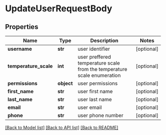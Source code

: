 # UpdateUserRequestBody

## Properties
Name | Type | Description | Notes
------------ | ------------- | ------------- | -------------
**username** | **str** | user identifier | [optional] 
**temperature_scale** | **int** | user preffered temperature scale from the temperature scale enumeration | [optional] 
**permissions** | **object** | user permissions | [optional] 
**first_name** | **str** | user first name | [optional] 
**last_name** | **str** | user last name | [optional] 
**email** | **str** | user email | [optional] 
**phone** | **str** | user phone number | [optional] 

[[Back to Model list]](../README.md#documentation-for-models) [[Back to API list]](../README.md#documentation-for-api-endpoints) [[Back to README]](../README.md)

